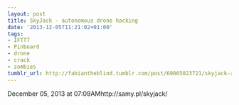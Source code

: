 ```yaml
---
layout: post
title: SkyJack - autonomous drone hacking
date: '2013-12-05T11:21:02+01:00'
tags:
- IFTTT
- Pinboard
- drone
- crack
- zombies
tumblr_url: http://fabiantheblind.tumblr.com/post/69065023721/skyjack-autonomous-drone-hacking
---
```

December 05, 2013 at 07:09AMhttp://samy.pl/skyjack/
